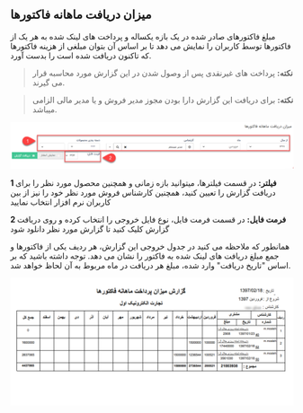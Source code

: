 ﻿## میزان دریافت ماهانه فاکتورها

مبلغ فاکتورهای صادر شده در یک بازه یکساله و پرداخت های لینک شده به هر یک از فاکتورها توسط کاربران را نمایش می دهد تا بر اساس آن بتوان مبلغی از هزینه فاکتورها که تاکنون دریافت شده است را بدست آورد.

> **نکته:** پرداخت های غیرنقدی پس از وصول شدن در این گزارش مورد محاسبه قرار می گیرند.

> **نکته:** برای دریافت این گزارش دارا بودن مجوز مدیر فروش  و یا مدیر مالی  الزامی میباشد.

![](daryaftMahane.png)

**1  فیلتر:** در قسمت فیلترها، میتوانید بازه زمانی و همچنین محصول مورد نظر را برای دریافت گزارش را تعیین کنید، همچنین کارشناس فروش مورد نظر خود را نیز از بین کاربران نرم افزار انتخاب نمایید

**2  فرمت فایل:** در قسمت فرمت فایل، نوع فایل خروجی را انتخاب کرده و روی دریافت گزارش کلیک کنید تا گزارش مورد نظر دانلود شود

همانطور که ملاحظه می کنید در جدول خروجی این گزارش، هر ردیف یکی از فاکتورها و جمع مبلغ دریافت های لینک شده به فاکتور را نشان می دهد. توجه داشته باشید که بر اساس "تاریخ دریافت" وارد شده، مبلغ هر دریافت در ماه مربوط به آن لحاظ خواهد شد.

![](MohasebeyePorsant12.png)
